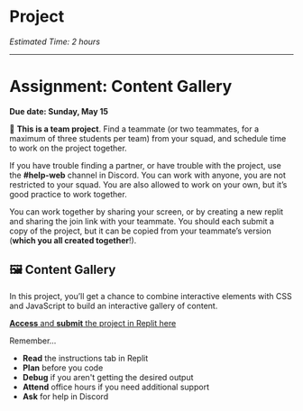 # Project

*Estimated Time: 2 hours*

---

# Assignment: Content Gallery

**Due date: Sunday, May 15**
<aside>

👥 **This is a team project**. Find a teammate (or two teammates, for a maximum of three students per team) from your squad, and schedule time to work on the project together.

</aside>

If you have trouble finding a partner, or have trouble with the project, use the **#help-web** channel in Discord. You can work with anyone, you are not restricted to your squad. You are also allowed to work on your own, but it’s good practice to work together.

You can work together by sharing your screen, or by creating a new replit and sharing the join link with your teammate. You should each submit a copy of the project, but it can be copied from your teammate’s version (**which you all created together**!).


## 🖼️ Content Gallery

In this project, you’ll get a chance to combine interactive elements with CSS and JavaScript to build an interactive gallery of content.

[**Access** and **submit** the project in Replit here](https://replit.com/team/web-foundations-july-2022/Content-Gallery)

</aside>

Remember...

- **Read** the instructions tab in Replit
- **Plan** before you code
- **Debug** if you aren't getting the desired output
- **Attend** office hours if you need additional support
- **Ask** for help in Discord
